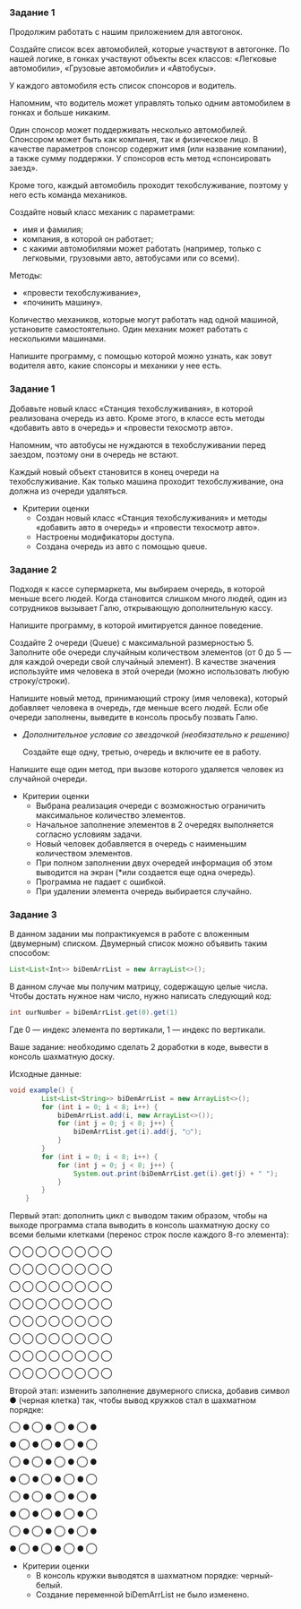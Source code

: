 ### Задание 1

Продолжим работать с нашим приложением для автогонок.

Создайте список всех автомобилей, которые участвуют в автогонке. По нашей логике, в гонках участвуют объекты всех классов: «Легковые автомобили», «Грузовые автомобили» и «Автобусы».

У каждого автомобиля есть список спонсоров и водитель.

Напомним, что водитель может управлять только одним автомобилем в гонках и больше никаким.

Один спонсор может поддерживать несколько автомобилей. Спонсором может быть как компания, так и физическое лицо. В качестве параметров спонсор содержит имя (или название компании), а также сумму поддержки. У спонсоров есть метод «спонсировать заезд».

Кроме того, каждый автомобиль проходит техобслуживание, поэтому у него есть команда механиков.

Создайте новый класс механик с параметрами:

- имя и фамилия;
- компания, в которой он работает;
- с какими автомобилями может работать (например, только с легковыми, грузовыми авто, автобусами или со всеми).

Методы:

- «провести техобслуживание»,
- «починить машину».

Количество механиков, которые могут работать над одной машиной, установите самостоятельно. Один механик может работать с несколькими машинами.

Напишите программу, с помощью которой можно узнать, как зовут водителя авто, какие спонсоры и механики у нее есть.

### Задание 1

Добавьте новый класс «Станция техобслуживания», в которой реализована очередь из авто. Кроме этого, в классе есть методы «добавить авто в очередь» и «провести техосмотр авто».

Напомним, что автобусы не нуждаются в техобслуживании перед заездом, поэтому они в очередь не встают.

Каждый новый объект становится в конец очереди на техобслуживание. Как только машина проходит техобслуживание, она должна из очереди удаляться.

- Критерии оценки
    - Создан новый класс «Станция техобслуживания» и методы «добавить авто в очередь» и «провести техосмотр авто».
    - Настроены модификаторы доступа.
    - Создана очередь из авто с помощью queue.


### Задание 2

Подходя к кассе супермаркета, мы выбираем очередь, в которой меньше всего людей. Когда становится слишком много людей, один из сотрудников вызывает Галю, открывающую дополнительную кассу.

Напишите программу, в которой имитируется данное поведение.

Создайте 2 очереди (Queue<String>) с максимальной размерностью 5. Заполните обе очереди случайным количеством элементов (от 0 до 5 — для каждой очереди свой случайный элемент). В качестве значения используйте имя человека в этой очереди (можно использовать любую строку/строки).

Напишите новый метод, принимающий строку (имя человека), который добавляет человека в очередь, где меньше всего людей. Если обе очереди заполнены, выведите в консоль просьбу позвать Галю.

- *Дополнительное условие со звездочкой (необязательно к решению)*

  Создайте еще одну, третью, очередь и включите ее в работу.


Напишите еще один метод, при вызове которого удаляется человек из случайной очереди.

- Критерии оценки
    - Выбрана реализация очереди с возможностью ограничить максимальное количество элементов.
    - Начальное заполнение элементов в 2 очередях выполняется согласно условиям задачи.
    - Новый человек добавляется в очередь с наименьшим количеством элементов.
    - При полном заполнении двух очередей информация об этом выводится на экран (*или создается еще одна очередь).
    - Программа не падает с ошибкой.
    - При удалении элемента очередь выбирается случайно.

### Задание 3

В данном задании мы попрактикуемся в работе с вложенным (двумерным) списком. Двумерный список можно объявить таким способом:

```java
List<List<Int>> biDemArrList = new ArrayList<>();
```

В данном случае мы получим матрицу, содержащую целые числа. Чтобы достать нужное нам число, нужно написать следующий код:

```java
int ourNumber = biDemArrList.get(0).get(1)
```

Где 0 — индекс элемента по вертикали, 1 — индекс по вертикали.

Ваше задание: необходимо сделать 2 доработки в коде, вывести в консоль шахматную доску.

Исходные данные:

```java
void example() {
        List<List<String>> biDemArrList = new ArrayList<>();
        for (int i = 0; i < 8; i++) {
            biDemArrList.add(i, new ArrayList<>());
            for (int j = 0; j < 8; j++) {
                biDemArrList.get(i).add(j, "◯");
            }
        }
        for (int i = 0; i < 8; i++) {
            for (int j = 0; j < 8; j++) {
                System.out.print(biDemArrList.get(i).get(j) + " ");
            }
        }
    }
```

Первый этап: дополнить цикл с выводом таким образом, чтобы на выходе программа стала выводить в консоль шахматную доску со всеми белыми клетками (перенос строк после каждого 8-го элемента):

◯ ◯ ◯ ◯ ◯ ◯ ◯ ◯

◯ ◯ ◯ ◯ ◯ ◯ ◯ ◯

◯ ◯ ◯ ◯ ◯ ◯ ◯ ◯

◯ ◯ ◯ ◯ ◯ ◯ ◯ ◯

◯ ◯ ◯ ◯ ◯ ◯ ◯ ◯

◯ ◯ ◯ ◯ ◯ ◯ ◯ ◯

◯ ◯ ◯ ◯ ◯ ◯ ◯ ◯

◯ ◯ ◯ ◯ ◯ ◯ ◯ ◯

Второй этап: изменить заполнение двумерного списка, добавив символ ● (черная клетка) так, чтобы вывод кружков стал в шахматном порядке:

◯ ● ◯ ● ◯ ● ◯ ●

● ◯ ● ◯ ● ◯ ● ◯

◯ ● ◯ ● ◯ ● ◯ ●

● ◯ ● ◯ ● ◯ ● ◯

◯ ● ◯ ● ◯ ● ◯ ●

● ◯ ● ◯ ● ◯ ● ◯

◯ ● ◯ ● ◯ ● ◯ ●

● ◯ ● ◯ ● ◯ ● ◯

- Критерии оценки
    - В консоль кружки выводятся в шахматном порядке: черный-белый.
    - Создание переменной biDemArrList не было изменено.